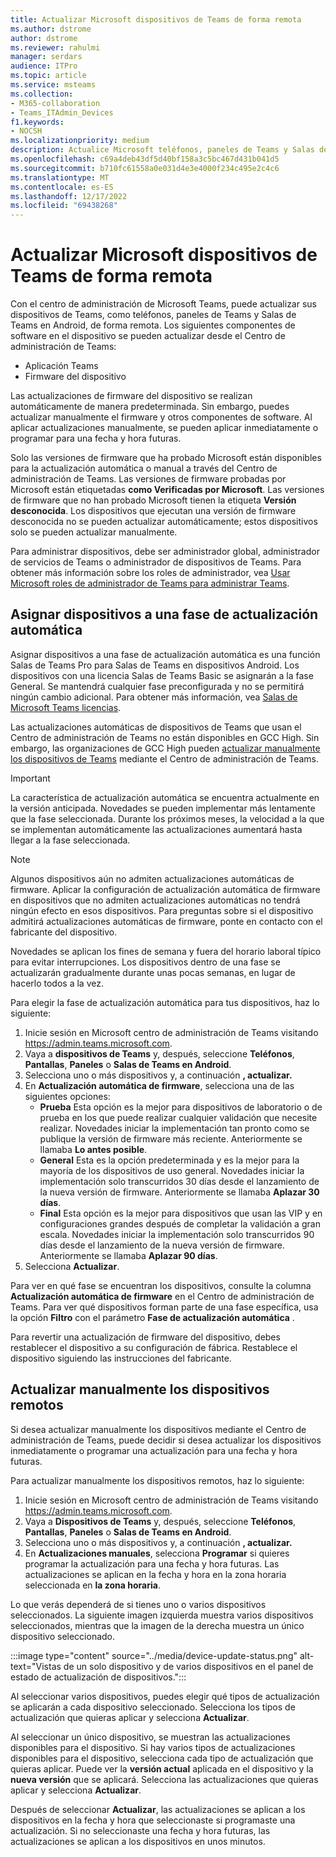 ```yaml
---
title: Actualizar Microsoft dispositivos de Teams de forma remota
ms.author: dstrome
author: dstrome
ms.reviewer: rahulmi
manager: serdars
audience: ITPro
ms.topic: article
ms.service: msteams
ms.collection:
- M365-collaboration
- Teams_ITAdmin_Devices
f1.keywords:
- NOCSH
ms.localizationpriority: medium
description: Actualice Microsoft teléfonos, paneles de Teams y Salas de Teams en dispositivos Android de forma remota mediante el Centro de administración de Teams.
ms.openlocfilehash: c69a4deb43df5d40bf158a3c5bc467d431b041d5
ms.sourcegitcommit: b710fc61558a0e031d4e3e4000f234c495e2c4c6
ms.translationtype: MT
ms.contentlocale: es-ES
ms.lasthandoff: 12/17/2022
ms.locfileid: "69438268"
---
```

# <a name="update-microsoft-teams-devices-remotely"></a>Actualizar Microsoft dispositivos de Teams de forma remota

Con el centro de administración de Microsoft Teams, puede actualizar sus dispositivos de Teams, como teléfonos, paneles de Teams y Salas de Teams en Android, de forma remota. Los siguientes componentes de software en el dispositivo se pueden actualizar desde el Centro de administración de Teams:

- Aplicación Teams
- Firmware del dispositivo

Las actualizaciones de firmware del dispositivo se realizan automáticamente de manera predeterminada. Sin embargo, puedes actualizar manualmente el firmware y otros componentes de software. Al aplicar actualizaciones manualmente, se pueden aplicar inmediatamente o programar para una fecha y hora futuras.

Solo las versiones de firmware que ha probado Microsoft están disponibles para la actualización automática o manual a través del Centro de administración de Teams. Las versiones de firmware probadas por Microsoft están etiquetadas **como Verificadas por Microsoft**. Las versiones de firmware que no han probado Microsoft tienen la etiqueta **Versión desconocida**. Los dispositivos que ejecutan una versión de firmware desconocida no se pueden actualizar automáticamente; estos dispositivos solo se pueden actualizar manualmente.

Para administrar dispositivos, debe ser administrador global, administrador de servicios de Teams o administrador de dispositivos de Teams. Para obtener más información sobre los roles de administrador, vea [Usar Microsoft roles de administrador de Teams para administrar Teams](../using-admin-roles.md).

## <a name="assign-devices-to-an-automatic-update-phase"></a>Asignar dispositivos a una fase de actualización automática

Asignar dispositivos a una fase de actualización automática es una función Salas de Teams Pro para Salas de Teams en dispositivos Android. Los dispositivos con una licencia Salas de Teams Basic se asignarán a la fase General. Se mantendrá cualquier fase preconfigurada y no se permitirá ningún cambio adicional. Para obtener más información, vea [Salas de Microsoft Teams licencias](../rooms/rooms-licensing.md).  

Las actualizaciones automáticas de dispositivos de Teams que usan el Centro de administración de Teams no están disponibles en GCC High. Sin embargo, las organizaciones de GCC High pueden [actualizar manualmente los dispositivos de Teams](#manually-update-remote-devices) mediante el Centro de administración de Teams.

> [!IMPORTANT]
> La característica de actualización automática se encuentra actualmente en la versión anticipada. Novedades se pueden implementar más lentamente que la fase seleccionada. Durante los próximos meses, la velocidad a la que se implementan automáticamente las actualizaciones aumentará hasta llegar a la fase seleccionada.

> [!NOTE]
> Algunos dispositivos aún no admiten actualizaciones automáticas de firmware. Aplicar la configuración de actualización automática de firmware en dispositivos que no admiten actualizaciones automáticas no tendrá ningún efecto en esos dispositivos. Para preguntas sobre si el dispositivo admitirá actualizaciones automáticas de firmware, ponte en contacto con el fabricante del dispositivo.
>
> Novedades se aplican los fines de semana y fuera del horario laboral típico para evitar interrupciones. Los dispositivos dentro de una fase se actualizarán gradualmente durante unas pocas semanas, en lugar de hacerlo todos a la vez.

Para elegir la fase de actualización automática para tus dispositivos, haz lo siguiente:

1. Inicie sesión en Microsoft centro de administración de Teams visitando https://admin.teams.microsoft.com.
2. Vaya a **dispositivos de Teams** y, después, seleccione **Teléfonos**, **Pantallas**, **Paneles** o **Salas de Teams en Android**.  
3. Selecciona uno o más dispositivos y, a continuación **, actualizar.**
4. En **Actualización automática de firmware**, selecciona una de las siguientes opciones:
    - **Prueba** Esta opción es la mejor para dispositivos de laboratorio o de prueba en los que puede realizar cualquier validación que necesite realizar. Novedades iniciar la implementación tan pronto como se publique la versión de firmware más reciente. Anteriormente se llamaba **Lo antes posible**.
    - **General** Esta es la opción predeterminada y es la mejor para la mayoría de los dispositivos de uso general. Novedades iniciar la implementación solo transcurridos 30 días desde el lanzamiento de la nueva versión de firmware. Anteriormente se llamaba **Aplazar 30 días**.
    - **Final** Esta opción es la mejor para dispositivos que usan las VIP y en configuraciones grandes después de completar la validación a gran escala. Novedades iniciar la implementación solo transcurridos 90 días desde el lanzamiento de la nueva versión de firmware. Anteriormente se llamaba **Aplazar 90 días**.
5. Selecciona **Actualizar**.

Para ver en qué fase se encuentran los dispositivos, consulte la columna **Actualización automática de firmware** en el Centro de administración de Teams. Para ver qué dispositivos forman parte de una fase específica, usa la opción **Filtro** con el parámetro **Fase de actualización automática** .

Para revertir una actualización de firmware del dispositivo, debes restablecer el dispositivo a su configuración de fábrica. Restablece el dispositivo siguiendo las instrucciones del fabricante.  

## <a name="manually-update-remote-devices"></a>Actualizar manualmente los dispositivos remotos

Si desea actualizar manualmente los dispositivos mediante el Centro de administración de Teams, puede decidir si desea actualizar los dispositivos inmediatamente o programar una actualización para una fecha y hora futuras.

Para actualizar manualmente los dispositivos remotos, haz lo siguiente:

1. Inicie sesión en Microsoft centro de administración de Teams visitando https://admin.teams.microsoft.com.
2. Vaya a **Dispositivos de Teams** y, después, seleccione **Teléfonos**, **Pantallas**, **Paneles** o **Salas de Teams en Android**.
3. Selecciona uno o más dispositivos y, a continuación **, actualizar.**
4. En **Actualizaciones manuales**, selecciona **Programar** si quieres programar la actualización para una fecha y hora futuras. Las actualizaciones se aplican en la fecha y hora en la zona horaria seleccionada en **la zona horaria**.

Lo que verás dependerá de si tienes uno o varios dispositivos seleccionados. La siguiente imagen izquierda muestra varios dispositivos seleccionados, mientras que la imagen de la derecha muestra un único dispositivo seleccionado.

:::image type="content" source="../media/device-update-status.png" alt-text="Vistas de un solo dispositivo y de varios dispositivos en el panel de estado de actualización de dispositivos.":::

Al seleccionar varios dispositivos, puedes elegir qué tipos de actualización se aplicarán a cada dispositivo seleccionado. Selecciona los tipos de actualización que quieras aplicar y selecciona **Actualizar**.

Al seleccionar un único dispositivo, se muestran las actualizaciones disponibles para el dispositivo. Si hay varios tipos de actualizaciones disponibles para el dispositivo, selecciona cada tipo de actualización que quieras aplicar. Puede ver la **versión actual** aplicada en el dispositivo y la **nueva versión** que se aplicará. Selecciona las actualizaciones que quieras aplicar y selecciona **Actualizar**.

Después de seleccionar **Actualizar**, las actualizaciones se aplican a los dispositivos en la fecha y hora que seleccionaste si programaste una actualización. Si no seleccionaste una fecha y hora futuras, las actualizaciones se aplican a los dispositivos en unos minutos.
